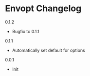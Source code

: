 # Envopt Changelog

0.1.2
* Bugfix to 0.1.1

0.1.1
* Automatically set default for options

0.0.1
* Init
